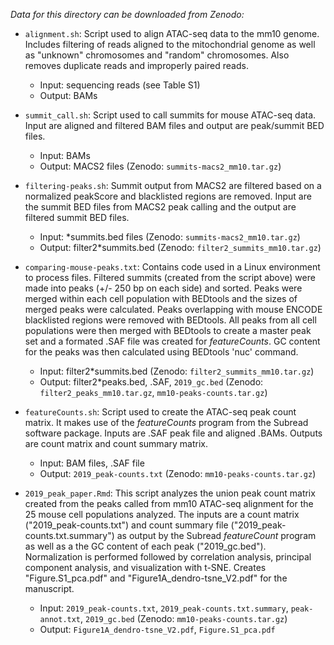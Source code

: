 *Data for this directory can be downloaded from Zenodo:*

- `alignment.sh`: Script used to align ATAC-seq data to the mm10 genome. Includes filtering of reads aligned to the mitochondrial genome as well as "unknown" chromosomes and "random" chromosomes. Also removes duplicate reads and improperly paired reads.
	- Input: sequencing reads (see Table S1)
	- Output: BAMs

- `summit_call.sh`: Script used to call summits for mouse ATAC-seq data. Input are aligned and filtered BAM files and output are peak/summit BED files.
	- Input: BAMs
	- Output: MACS2 files (Zenodo: `summits-macs2_mm10.tar.gz`)

- `filtering-peaks.sh`: Summit output from MACS2 are filtered based on a normalized peakScore and blacklisted regions are removed. Input are the summit BED files from MACS2 peak calling and the output are filtered summit BED files.
	- Input: *summits.bed files (Zenodo: `summits-macs2_mm10.tar.gz`)
	- Output: filter2*summits.bed (Zenodo: `filter2_summits_mm10.tar.gz`)

- `comparing-mouse-peaks.txt`: Contains code used in a Linux environment to process files. Filtered summits (created from the script above) were made into peaks (+/- 250 bp on each side) and sorted. Peaks were merged within each cell population with BEDtools and the sizes of merged peaks were calculated. Peaks overlapping with mouse ENCODE blacklisted regions were removed with BEDtools. All peaks from all cell populations were then merged with BEDtools to create a master peak set and a formated .SAF file was created for _featureCounts_. GC content for the peaks was then calculated using BEDtools 'nuc' command.
	- Input: filter2*summits.bed (Zenodo: `filter2_summits_mm10.tar.gz`)
	- Output: filter2*peaks.bed, .SAF, `2019_gc.bed` (Zenodo: `filter2_peaks_mm10.tar.gz`, `mm10-peaks-counts.tar.gz`)

- `featureCounts.sh`: Script used to create the ATAC-seq peak count matrix. It makes use of the _featureCounts_ program from the Subread software package.  Inputs are .SAF peak file and aligned .BAMs. Outputs are count matrix and count summary matrix.
	- Input: BAM files, .SAF file
	- Output: `2019_peak-counts.txt` (Zenodo: `mm10-peaks-counts.tar.gz`)

- `2019_peak_paper.Rmd`: This script analyzes the union peak count matrix created from the peaks called from mm10 ATAC-seq alignment for the 25 mouse cell populations analyzed. The inputs are a count matrix ("2019_peak-counts.txt") and count summary file ("2019_peak-counts.txt.summary") as output by the Subread _featureCount_ program as well as a the GC content of each peak ("2019_gc.bed"). Normalization is performed followed by correlation analysis, principal component analysis, and visualization with t-SNE. Creates "Figure.S1_pca.pdf" and "Figure1A_dendro-tsne_V2.pdf" for the manuscript.
	- Input: `2019_peak-counts.txt`, `2019_peak-counts.txt.summary`, `peak-annot.txt`, `2019_gc.bed` (Zenodo: `mm10-peaks-counts.tar.gz`)
	- Output: `Figure1A_dendro-tsne_V2.pdf`, `Figure.S1_pca.pdf`




